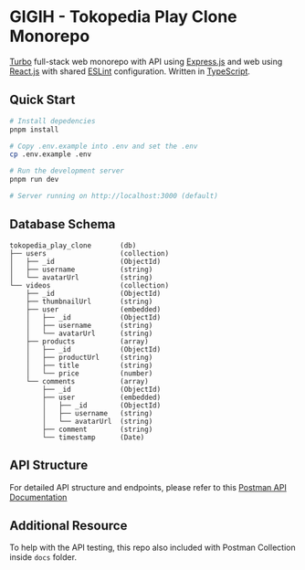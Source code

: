 # GIGIH - Tokopedia Play Clone Monorepo

[Turbo](https://github.com/vercel/turbo) full-stack web monorepo with API using [Express.js](https://github.com/expressjs/express) and web using [React.js](https://github.com/facebook/react) with shared [ESLint](https://github.com/eslint/eslint) configuration. Written in [TypeScript](https://github.com/microsoft/TypeScript).

## Quick Start

```bash
# Install depedencies
pnpm install

# Copy .env.example into .env and set the .env
cp .env.example .env

# Run the development server
pnpm run dev

# Server running on http://localhost:3000 (default)
```

## Database Schema
```
tokopedia_play_clone       (db)
├── users                  (collection)
│   ├── _id                (ObjectId)
│   ├── username           (string)
│   └── avatarUrl          (string)
└── videos                 (collection)
    ├── _id                (ObjectId)
    ├── thumbnailUrl       (string)
    ├── user               (embedded)
    │   ├── _id            (ObjectId)
    │   ├── username       (string)
    │   └── avatarUrl      (string)
    ├── products           (array)
    │   ├── _id            (ObjectId)
    │   ├── productUrl     (string)
    │   ├── title          (string)
    │   └── price          (number)
    └── comments           (array)
        ├── _id            (ObjectId)
        ├── user           (embedded)
        │   ├── _id        (ObjectId)
        │   ├── username   (string)
        │   └── avatarUrl  (string)
        ├── comment        (string)
        └── timestamp      (Date)
```

## API Structure
For detailed API structure and endpoints, please refer to this [Postman API Documentation](https://documenter.getpostman.com/view/28771381/2s9XxsUwBV)

## Additional Resource
To help with the API testing, this repo also included with Postman Collection inside ```docs``` folder.